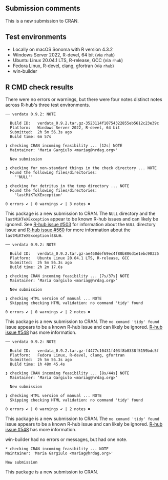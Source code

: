 ## Submission comments
This is a new submission to CRAN.

## Test environments

- Locally on macOS Sonoma with R version 4.3.2
- Windows Server 2022, R-devel, 64 bit (via `rhub`)
- Ubuntu Linux 20.04.1 LTS, R-release, GCC (via `rhub`)
- Fedora Linux, R-devel, clang, gfortran (via `rhub`)
- win-builder

## R CMD check results

There were no errors or warnings, but there were four notes distinct notes across R-hub's three test environments.

```
── verdata 0.9.2: NOTE

  Build ID:   verdata_0.9.2.tar.gz-3523114f10754322855eb5612c23e39c
  Platform:   Windows Server 2022, R-devel, 64 bit
  Submitted:  2h 5m 56.3s ago
  Build time: 6m 57s

❯ checking CRAN incoming feasibility ... [12s] NOTE
  Maintainer: 'Maria Gargiulo <mariag@hrdag.org>'

  New submission

❯ checking for non-standard things in the check directory ... NOTE
  Found the following files/directories:
    ''NULL''

❯ checking for detritus in the temp directory ... NOTE
  Found the following files/directories:
    'lastMiKTeXException'

0 errors ✔ | 0 warnings ✔ | 3 notes ✖
```

This package is a new submission to CRAN. The `NULL` directory and the `lastMiKTeXException` appear to be known R-hub issues and can likely be ignored. See [R-hub issue #503](https://github.com/r-hub/rhub/issues/503) for information about the `NULL` directory issue and [R-hub issue #560](https://github.com/r-hub/rhub/issues/560) for more information about the `lastMiKTeXException` issue.

```
── verdata 0.9.2: NOTE

  Build ID:   verdata_0.9.2.tar.gz-ae460def69ec4f80b806d1e1ebc90325
  Platform:   Ubuntu Linux 20.04.1 LTS, R-release, GCC
  Submitted:  2h 5m 56.3s ago
  Build time: 2h 2m 17.6s

❯ checking CRAN incoming feasibility ... [7s/37s] NOTE
  Maintainer: ‘Maria Gargiulo <mariag@hrdag.org>’

  New submission

❯ checking HTML version of manual ... NOTE
  Skipping checking HTML validation: no command 'tidy' found

0 errors ✔ | 0 warnings ✔ | 2 notes ✖
```

This package is a new submission to CRAN. The `no comand 'tidy' found` issue appears to be a known R-hub issue and can likely be ignored. [R-hub issue #548](https://github.com/r-hub/rhub/issues/548) has more information.

```
── verdata 0.9.2: NOTE

  Build ID:   verdata_0.9.2.tar.gz-f4477c10431f403f8b0338f5159bdc5f
  Platform:   Fedora Linux, R-devel, clang, gfortran
  Submitted:  2h 5m 56.3s ago
  Build time: 1h 48m 45.4s

❯ checking CRAN incoming feasibility ... [8s/44s] NOTE
  Maintainer: ‘Maria Gargiulo <mariag@hrdag.org>’

  New submission

❯ checking HTML version of manual ... NOTE
  Skipping checking HTML validation: no command 'tidy' found

0 errors ✔ | 0 warnings ✔ | 2 notes ✖
```

This package is a new submission to CRAN. The `no comand 'tidy' found` issue appears to be a known R-hub issue and can likely be ignored. [R-hub issue #548](https://github.com/r-hub/rhub/issues/548) has more information.

win-builder had no errors or messages, but had one note.

```
* checking CRAN incoming feasibility ... NOTE
Maintainer: 'Maria Gargiulo <mariag@hrdag.org>'

New submission
```

This package is a new submission to CRAN.

<!-- done. -->
